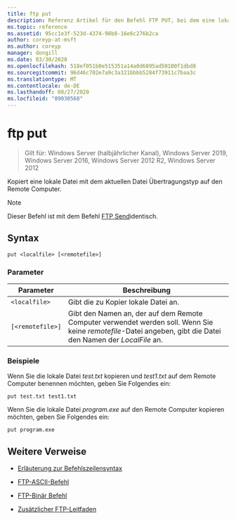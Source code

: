 ```yaml
---
title: ftp put
description: Referenz Artikel für den Befehl FTP PUT, bei dem eine lokale Datei mit dem aktuellen Datei Übertragungstyp auf den Remote Computer kopiert wird.
ms.topic: reference
ms.assetid: 95cc1e3f-523d-4374-98b8-16e6c276b2ca
author: coreyp-at-msft
ms.author: coreyp
manager: dongill
ms.date: 03/30/2020
ms.openlocfilehash: 518ef051b0e515351a14a0d6895ad50100f1dbd8
ms.sourcegitcommit: 96d46c702e7a9c3a321bbbb5284f73911c7baa3c
ms.translationtype: MT
ms.contentlocale: de-DE
ms.lasthandoff: 08/27/2020
ms.locfileid: "89030568"
---
```

# <a name="ftp-put"></a>ftp put

> Gilt für: Windows Server (halbjährlicher Kanal), Windows Server 2019, Windows Server 2016, Windows Server 2012 R2, Windows Server 2012

Kopiert eine lokale Datei mit dem aktuellen Datei Übertragungstyp auf den Remote Computer.

> [!NOTE]
> Dieser Befehl ist mit dem Befehl [FTP Send](ftp-send_1.md)identisch.

## <a name="syntax"></a>Syntax

```
put <localfile> [<remotefile>]
```

### <a name="parameters"></a>Parameter

| Parameter | Beschreibung |
| --------- | ----------- |
| `<localfile>` | Gibt die zu Kopier lokale Datei an. |
| `[<remotefile>]` | Gibt den Namen an, der auf dem Remote Computer verwendet werden soll. Wenn Sie keine *remotefile*-Datei angeben, gibt die Datei den Namen der *LocalFile* an.|

### <a name="examples"></a>Beispiele

Wenn Sie die lokale Datei *test.txt* kopieren und *test1.txt* auf dem Remote Computer benennen möchten, geben Sie Folgendes ein:

```
put test.txt test1.txt
```

Wenn Sie die lokale Datei *program.exe* auf den Remote Computer kopieren möchten, geben Sie Folgendes ein:

```
put program.exe
```

## <a name="additional-references"></a>Weitere Verweise

- [Erläuterung zur Befehlszeilensyntax](command-line-syntax-key.md)

- [FTP-ASCII-Befehl](ftp-ascii.md)

- [FTP-Binär Befehl](ftp-binary.md)

- [Zusätzlicher FTP-Leitfaden](/previous-versions/orphan-topics/ws.10/cc756013(v=ws.10))
